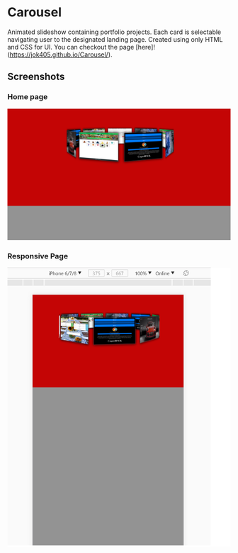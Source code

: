 # Carousel
Animated slideshow containing portfolio projects. Each card is selectable navigating user to the designated landing page.
Created using only HTML and CSS for UI. You can checkout the page [here]! (https://jok405.github.io/Carousel/).

## Screenshots

### Home page
![Home Page](/screenshots/home.png)

### Responsive Page
![Responsive Page](/screenshots/mobile.png)

